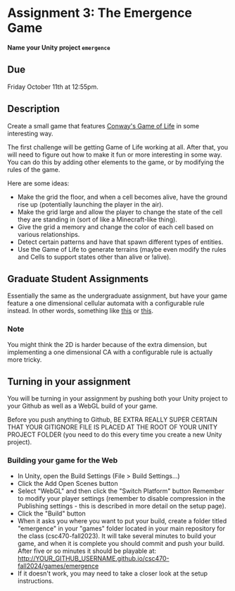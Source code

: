 # Assignment 3: The Emergence Game

**Name your Unity project `emergence`**

## Due
Friday October 11th at 12:55pm.

## Description
Create a small game that features [Conway's Game of Life](https://en.wikipedia.org/wiki/Conway%27s_Game_of_Life) in some interesting way.

The first challenge will be getting Game of Life working at all. After that, you will need to figure out how to make it fun or more interesting in some way. You can do this by adding other elements to the game, or by modifying the rules of the game.

Here are some ideas:

- Make the grid the floor, and when a cell becomes alive, have the ground rise up (potentially launching the player in the air).
- Make the grid large and allow the player to change the state of the cell they are standing in (sort of like a Minecraft-like thing).
- Give the grid a memory and change the color of each cell based on various relationships.
- Detect certain patterns and have that spawn different types of entities.
- Use the Game of Life to generate terrains (maybe even modify the rules and Cells to support states other than alive or !alive).

## Graduate Student Assignments
Essentially the same as the undergraduate assignment, but have your game feature a one dimensional cellular automata with a configurable rule instead. In other words, something like [this](https://mathworld.wolfram.com/ElementaryCellularAutomaton.html) or [this](https://en.wikipedia.org/wiki/Cellular_automaton#List_of_automata).

### Note
You might think the 2D is harder because of the extra dimension, but implementing a one dimensional CA with a configurable rule is actually more tricky.

## Turning in your assignment
You will be turning in your assignment by pushing both your Unity project to your Github as well as a WebGL build of your game.

Before you push anything to Github, BE EXTRA REALLY SUPER CERTAIN THAT YOUR GITIGNORE FILE IS PLACED AT THE ROOT OF YOUR UNITY PROJECT FOLDER (you need to do this every time you create a new Unity project).

### Building your game for the Web
- In Unity, open the Build Settings (File > Build Settings...)
- Click the Add Open Scenes button
- Select "WebGL" and then click the "Switch Platform" button
Remember to modify your player settings (remember to disable compression in the Publishing settings - this is described in more detail on the setup page).
- Click the "Build" button
- When it asks you where you want to put your build, create a folder titled "emergence" in your "games" folder located in your main repository for the class (csc470-fall2023). It will take several minutes to build your game, and when it is complete you should commit and push your build. After five or so minutes it should be playable at: http://YOUR_GITHUB_USERNAME.github.io/csc470-fall2024/games/emergence
- If it doesn't work, you may need to take a closer look at the setup instructions.